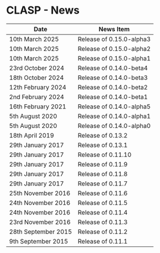 # CLASP - News <!-- omit in toc -->

| Date                  | News Item                                     |
| --------------------- | --------------------------------------------- |
| 10th March 2025       | Release of 0.15.0-alpha3                      |
| 10th March 2025       | Release of 0.15.0-alpha2                      |
| 10th March 2025       | Release of 0.15.0-alpha1                      |
| 23rd October 2024     | Release of 0.14.0-beta4                       |
| 18th October 2024     | Release of 0.14.0-beta3                       |
| 12th February 2024    | Release of 0.14.0-beta2                       |
| 2nd February 2024     | Release of 0.14.0-beta1                       |
| 16th February 2021    | Release of 0.14.0-alpha5                      |
| 5th August 2020       | Release of 0.14.0-alpha1                      |
| 5th August 2020       | Release of 0.14.0-alpha0                      |
| 18th April 2019       | Release of 0.13.2                             |
| 29th January 2017     | Release of 0.13.1                             |
| 29th January 2017     | Release of 0.11.10                            |
| 29th January 2017     | Release of 0.11.9                             |
| 29th January 2017     | Release of 0.11.8                             |
| 29th January 2017     | Release of 0.11.7                             |
| 25th November 2016    | Release of 0.11.6                             |
| 24th November 2016    | Release of 0.11.5                             |
| 24th November 2016    | Release of 0.11.4                             |
| 23rd November 2016    | Release of 0.11.3                             |
| 28th September 2015   | Release of 0.11.2                             |
| 9th September 2015    | Release of 0.11.1                             |


<!-- ########################### end of file ########################### -->

